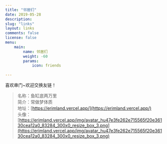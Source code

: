 ```yaml
---
title: "邻居们"
date: 2019-05-28
description: 
slug: "links"
layout: links
comments: false
license: false
menu: 
    main:
        name: 邻居们
        weight: -60
        params:
            icon: friends
        
---
```

<style>
.article-header {
    display: none;
  }
.article-footer {
	display: none;
  }

</style>






 喜欢串门~欢迎交换友链！


> 名称：鱼缸底两万里  
> 简介：常做梦体质  
> 地址：[https://erimland.vercel.app/](https://erimland.vercel.app/)  
> 头像：[https://erimland.vercel.app/img/avatar_hu47e3fe262e715565f20e36130cea12a0_83284_300x0_resize_box_3.png](https://erimland.vercel.app/img/avatar_hu47e3fe262e715565f20e36130cea12a0_83284_300x0_resize_box_3.png)

